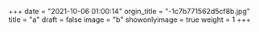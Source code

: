 +++
date = "2021-10-06 01:00:14"
orgin_title = "-1c7b771562d5cf8b.jpg"
title = "a"
draft = false
image = "b"
showonlyimage = true
weight = 1
+++